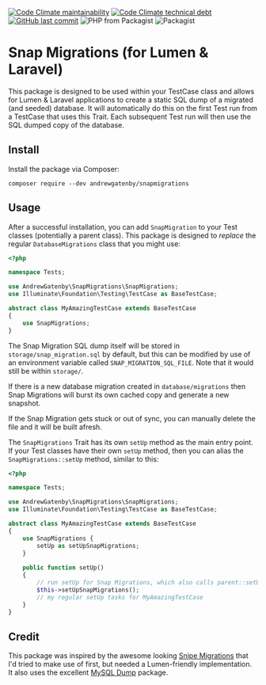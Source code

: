 [![Code Climate maintainability](https://img.shields.io/codeclimate/maintainability/AndrewGatenbyVS/snap-migrations.svg)](https://codeclimate.com/github/AndrewGatenbyVS/snap-migrations)
[![Code Climate technical debt](https://img.shields.io/codeclimate/tech-debt/AndrewGatenbyVS/snap-migrations.svg)](https://codeclimate.com/github/AndrewGatenbyVS/snap-migrations)
[![GitHub last commit](https://img.shields.io/github/last-commit/AndrewGatenbyVS/snap-migrations.svg)](https://github.com/AndrewGatenbyVS/snap-migrations/commits/master)
![PHP from Packagist](https://img.shields.io/packagist/php-v/andrewgatenby/snapmigrations.svg)
![Packagist](https://img.shields.io/packagist/dd/AndrewGatenby/snapmigrations.svg?color=00cc00&style=flat)

# Snap Migrations (for Lumen & Laravel)

This package is designed to be used within your TestCase class and allows for Lumen & Laravel applications to create a static SQL 
dump of a migrated (and seeded) database. It will automatically do this on the first Test run from a TestCase that uses 
this Trait.  Each subsequent Test run will then use the SQL dumped copy of the database.

## Install

Install the package via Composer:

```
composer require --dev andrewgatenby/snapmigrations
```

## Usage

After a successful installation, you can add `SnapMigration` to your Test classes (potentially a parent class).  This 
package is designed to *replace* the regular `DatabaseMigrations` class that you might use:

```php
<?php

namespace Tests;

use AndrewGatenby\SnapMigrations\SnapMigrations;
use Illuminate\Foundation\Testing\TestCase as BaseTestCase;

abstract class MyAmazingTestCase extends BaseTestCase
{
    use SnapMigrations;
}
```

The Snap Migration SQL dump itself will be stored in `storage/snap_migration.sql` by default, but this can be modified
by use of an environment variable called `SNAP_MIGRATION_SQL_FILE`. Note that it would still be within `storage/`.

If there is a new database migration created in `database/migrations` then Snap Migrations will burst its own cached
copy and generate a new snapshot.

If the Snap Migration gets stuck or out of sync, you can manually delete the file and it will be built afresh.

The `SnapMigrations` Trait has its own `setUp` method as the main entry point. If your Test classes have their own 
`setUp` method, then you can alias the `SnapMigrations::setUp` method, similar to this:

```php
<?php

namespace Tests;

use AndrewGatenby\SnapMigrations\SnapMigrations;
use Illuminate\Foundation\Testing\TestCase as BaseTestCase;

abstract class MyAmazingTestCase extends BaseTestCase
{
    use SnapMigrations {
        setUp as setUpSnapMigrations;
    }
    
    public function setUp()
    {
        // run setUp for Snap Migrations, which also calls parent::setUp()
        $this->setUpSnapMigrations();
        // my regular setUp tasks for MyAmazingTestCase
    }
}
```

## Credit
This package was inspired by the awesome looking [Snipe Migrations](https://github.com/drfraker/snipe-migrations) that I'd tried to make use of first, but needed a Lumen-friendly implementation. It also uses the excellent 
[MySQL Dump](https://github.com/dg/MySQL-dump) package.
